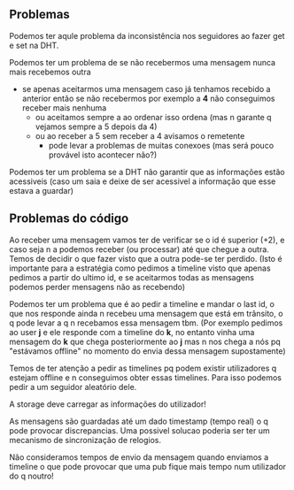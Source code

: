 ## Problemas

Podemos ter aqule problema da inconsistência nos seguidores ao fazer get e set na DHT.

Podemos ter um problema de se não recebermos uma mensagem nunca mais recebemos outra
- se apenas aceitarmos uma mensagem caso já tenhamos recebido a anterior então se não recebermos por exemplo a **4** não conseguimos receber mais nenhuma
    - ou aceitamos sempre a ao ordenar isso ordena (mas n garante q vejamos sempre a 5 depois da 4)
    - ou ao receber a 5 sem receber a 4 avisamos o remetente
        - pode levar a problemas de muitas conexoes (mas será pouco provável isto acontecer não?)

Podemos ter um problema se a DHT não garantir que as informações estão acessiveis (caso um saia e deixe de ser acessivel a informação que esse estava a guardar)

## Problemas do código

Ao receber uma mensagem vamos ter de verificar se o id é superior (+2), e caso seja n a podemos receber (ou processar) até que chegue a outra. Temos de decidir o que fazer visto que a outra pode-se ter perdido. (Isto é importante para a estratégia como pedimos a timeline visto que apenas pedimos a partir do ultimo id, e se aceitarmos todas as mensagens podemos perder mensagens não as recebendo)

Podemos ter um problema que é ao pedir a timeline e mandar o last id, o que nos responde ainda n recebeu uma mensagem que está em trânsito, o q pode levar a q n recebamos essa mensagem tbm. (Por exemplo pedimos ao user **j** e ele responde com a timeline do **k**, no entanto vinha uma mensagem do **k** que chega posteriormente ao **j** mas n nos chega a nós pq "estávamos offline" no momento do envia dessa mensagem supostamente)

Temos de ter atenção a pedir as timelines pq podem existir utilizadores q estejam offline e n conseguimos obter essas timelines. Para isso podemos pedir a um seguidor aleatório dele.

A storage deve carregar as informações do utilizador!

As mensagens são guardadas até um dado timestamp (tempo real) o q pode provocar discrepancias. Uma possivel solucao poderia ser ter um mecanismo de sincronização de relogios.

Não consideramos tempos de envio da mensagem quando enviamos a timeline o que pode provocar que uma pub fique mais tempo num utilizador do q noutro!